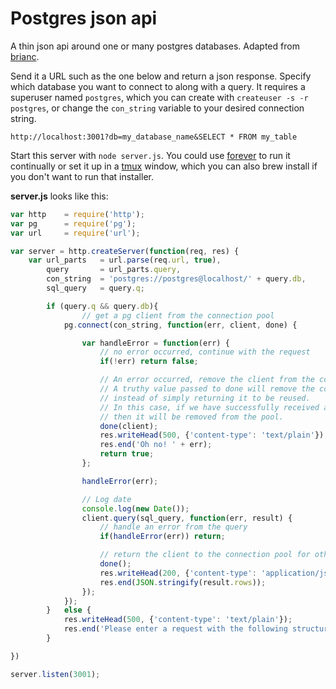 Postgres json api
===

A thin json api around one or many postgres databases. Adapted from [brianc](https://github.com/brianc/node-postgres/wiki/Example).

Send it a URL such as the one below and return a json response. Specify which database you want to connect to along with a query. It requires a superuser named `postgres`, which you can create with `createuser -s -r postgres`, or change the `con_string` variable to your desired connection string.

````
http://localhost:3001?db=my_database_name&SELECT * FROM my_table
````

Start this server with `node server.js`. You could use [forever](https://github.com/foreverjs/forever) to run it continually or set it up in a [tmux](http://tmux.sourceforge.net/) window, which you can also brew install if you don't want to run that installer.


**server.js** looks like this:

````js
var http 	= require('http');
var pg 		= require('pg');
var url 	= require('url');

var server = http.createServer(function(req, res) {
	var url_parts 	= url.parse(req.url, true),
		query 		= url_parts.query,
		con_string	= 'postgres://postgres@localhost/' + query.db,
		sql_query 	= query.q;

		if (query.q && query.db){
				// get a pg client from the connection pool
			pg.connect(con_string, function(err, client, done) {

				var handleError = function(err) {
					// no error occurred, continue with the request
					if(!err) return false;

					// An error occurred, remove the client from the connection pool.
					// A truthy value passed to done will remove the connection from the pool
					// instead of simply returning it to be reused.
					// In this case, if we have successfully received a client (truthy)
					// then it will be removed from the pool.
					done(client);
					res.writeHead(500, {'content-type': 'text/plain'});
					res.end('Oh no! ' + err);
					return true;
				};

				handleError(err);

				// Log date
				console.log(new Date()); 
				client.query(sql_query, function(err, result) {
					// handle an error from the query
					if(handleError(err)) return;

					// return the client to the connection pool for other requests to reuse
					done();
					res.writeHead(200, {'content-type': 'application/json'});
					res.end(JSON.stringify(result.rows));
				});
			});
		}	else {
			res.writeHead(500, {'content-type': 'text/plain'});
			res.end('Please enter a request with the following structure. Replace values in <> with your values: ?db=<database_name>&q=SELECT * FROM <tablename>');
		}

})

server.listen(3001);
````